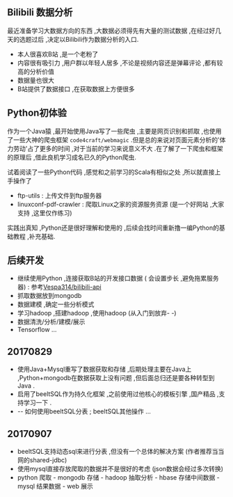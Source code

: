 ## Bilibili 数据分析
最近准备学习大数据方向的东西 ,大数据必须得先有大量的测试数据 ,在经过好几天的选题过后 ,决定以Bilibili作为数据分析的入口.

* 本人很喜欢B站 ,是一个老粉了
* 内容很有吸引力 ,用户群以年轻人居多 ,不论是视频内容还是弹幕评论 ,都有较高的分析价值
* 数据量也很大
* B站提供了数据接口 ,在获取数据上方便很多

## Python初体验
作为一个Java猿 ,最开始使用Java写了一些爬虫 ,主要是网页识别和抓取 ,也使用了一些大神的爬虫框架 `code4craft/webmagic` .但是总的来说对页面元素分析的'体力劳动'占了更多的时间 ,对于当前的学习来说意义不大 .在了解了一下爬虫和框架的原理后 ,借此良机学习成名已久的Python爬虫.

试着阅读了一些Python代码 ,感觉和之前学习的Scala有相似之处 ,所以就直接上手操作了
* ftp-utils : 上传文件到ftp服务器
* linuxconf-pdf-crawler : 爬取Linux之家的资源服务资源 (是一个好网站 ,大家支持 ,这里仅作练习)

实践出真知 ,Python还是很好理解和使用的 ,后续会找时间重新撸一编Python的基础教程 ,补充基础.

## 后续开发
* 继续使用Python ,连接获取B站的开发接口数据 ( 会设置步长 ,避免拖累服务器) : 参考[Vespa314/bilibili-api](https://github.com/Vespa314/bilibili-api)
* 抓取数据放到mongodb
* 数据建模 ,确定一些分析模式
* 学习hadoop ,搭建hadoop ,使用hadoop (从入门到放弃- -)
* 数据清洗/分析/建模/展示
* Tensorflow ... 

## 20170829
* 使用Java+Mysql重写了数据获取和存储 ,后期处理主要在Java上 ,Python+mongodb在数据获取上没有问题 ,但后面总归还是要各种转型到Java .
* 启用了beeltSQL作为持久化框架 ,之前使用过他核心的模板引擎 ,国产精品 ,支持学习一下 .
* -- 如何使用beeltSQL分表 ; beeltSQL其他操作 ...

## 20170907
* beeltSQL支持动态sql来进行分表 ,但没有一个总体的解决方案 (作者推荐当当网的shared-jdbc)
* 使用mysql直接存放爬取的数据并不是很好的考虑 (json数据会经过多次转换)
* python 爬取 - mongodb 存储 - hadoop 抽取分析 - hbase 存储中间数据 - mysql 结果数据 - web 展示

